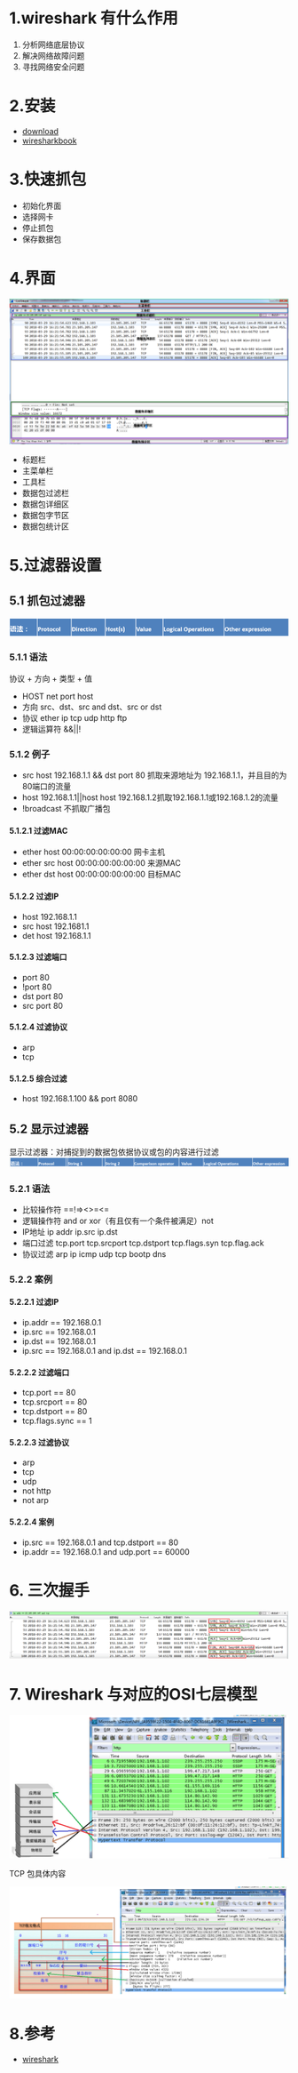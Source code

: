 # 1.wireshark 有什么作用
1. 分析网络底层协议
2. 解决网络故障问题
3. 寻找网络安全问题

# 2.安装
- [download](https://www.wireshark.org/download.html)
- [wiresharkbook](https://www.chappell-university.com/)

# 3.快速抓包
- 初始化界面
- 选择网卡
- 停止抓包
- 保存数据包

# 4.界面
![](/public/images/wiresharklayout.png)
- 标题栏
- 主菜单栏
- 工具栏
- 数据包过滤栏
- 数据包详细区
- 数据包字节区
- 数据包统计区

# 5.过滤器设置
## 5.1 抓包过滤器
![](/public/images/wireshareprotocal.png)
### 5.1.1 语法
协议 + 方向 + 类型 + 值
- HOST net port host
- 方向 src、dst、src and dst、src or dst
- 协议 ether ip tcp udp http ftp
- 逻辑运算符 &&||!
### 5.1.2 例子
- src host 192.168.1.1 && dst port 80 抓取来源地址为 192.168.1.1，并且目的为80端口的流量
- host 192.168.1.1||host host 192.168.1.2抓取192.168.1.1或192.168.1.2的流量
- !broadcast 不抓取广播包
#### 5.1.2.1 过滤MAC
- ether host 00:00:00:00:00:00 网卡主机
- ether src host 00:00:00:00:00:00 来源MAC
- ether dst host 00:00:00:00:00:00 目标MAC
#### 5.1.2.2 过滤IP
- host 192.168.1.1
- src host 192.1681.1
- det host 192.168.1.1
#### 5.1.2.3 过滤端口
- port 80
- !port 80
- dst port 80
- src port 80
#### 5.1.2.4 过滤协议
- arp
- tcp
#### 5.1.2.5 综合过滤
- host 192.168.1.100 && port 8080
## 5.2 显示过滤器
显示过滤器：对捕捉到的数据包依据协议或包的内容进行过滤
![](/public/images/wireshareshow.png)
### 5.2.1 语法
- 比较操作符 ==!=><>=<=
- 逻辑操作符 and or xor（有且仅有一个条件被满足）not
- IP地址 ip addr ip.src ip.dst
- 端口过滤 tcp.port tcp.srcport tcp.dstport tcp.flags.syn tcp.flag.ack
- 协议过滤 arp ip icmp udp tcp bootp dns
### 5.2.2 案例
#### 5.2.2.1 过滤IP
- ip.addr == 192.168.0.1
- ip.src == 192.168.0.1
- ip.dst == 192.168.0.1
- ip.src == 192.168.0.1 and ip.dst == 192.168.0.1
#### 5.2.2.2 过滤端口
- tcp.port == 80
- tcp.srcport == 80
- tcp.dstport == 80
- tcp.flags.sync == 1
#### 5.2.2.3 过滤协议
- arp
- tcp
- udp
- not http
- not arp
#### 5.2.2.4 案例
- ip.src == 192.168.0.1 and tcp.dstport == 80
- ip.addr == 192.168.0.1 and udp.port == 60000

# 6. 三次握手
![](/public/images/tcpconnect.png)

# 7. Wireshark 与对应的OSI七层模型

![](/public/images/Wiresharkseven.png)

TCP 包具体内容

![](/public/images/tcpinfo.png)

# 8.参考
- [wireshark](https://www.cnblogs.com/TankXiao/archive/2012/10/10/2711777.html)